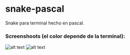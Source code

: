 # snake-pascal
Snake para terminal hecho en pascal.

### Screenshoots (el color depende de la terminal):
![alt text](https://raw.githubusercontent.com/lautarostraza/vimrc/master/im%C3%A1genes/screenshoot-1.png)
![alt text](https://raw.githubusercontent.com/lautarostraza/vimrc/master/im%C3%A1genes/screenshoot-2.png)

